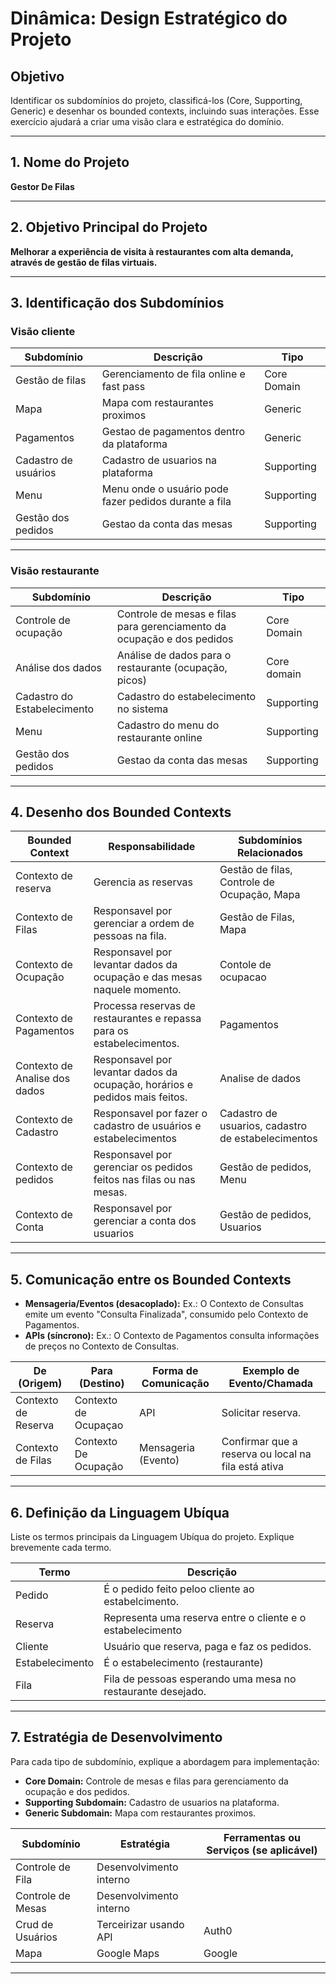 # Dinâmica: Design Estratégico do Projeto

## Objetivo
Identificar os subdomínios do projeto, classificá-los (Core, Supporting, Generic) e desenhar os bounded contexts, incluindo suas interações. Esse exercício ajudará a criar uma visão clara e estratégica do domínio.

---

## 1. Nome do Projeto
**Gestor De Filas**

---

## 2. Objetivo Principal do Projeto
**Melhorar a experiência de visita à restaurantes com alta demanda, através de gestão de filas virtuais.**  


---

## 3. Identificação dos Subdomínios


### Visão cliente
| **Subdomínio**              | **Descrição**                                                                                      | **Tipo**         |
|-----------------------------|--------------------------------------------------------------------------------------------------|------------------|
| Gestão de filas             | Gerenciamento de fila online e fast pass                                                        | Core Domain      |
| Mapa                        | Mapa com restaurantes proximos                                                                  | Generic          |
| Pagamentos                  | Gestao de pagamentos dentro da plataforma                                                       | Generic          |
| Cadastro de usuários        | Cadastro de usuarios na plataforma                                                              | Supporting       |
| Menu        | Menu onde o usuário pode fazer pedidos durante a fila                                                    | Supporting       |
| Gestão dos pedidos          | Gestao da conta das mesas                                                                        | Supporting       |

---
### Visão restaurante
| **Subdomínio**              | **Descrição**                                                                                      | **Tipo**         |
|-----------------------------|--------------------------------------------------------------------------------------------------|------------------|
| Controle de ocupação        | Controle de mesas e filas para gerenciamento da ocupação e dos pedidos                           | Core Domain      |
| Análise dos dados           | Análise de dados para o restaurante (ocupação, picos)                                            | Core domain      |
| Cadastro do Estabelecimento | Cadastro do estabelecimento no sistema                                                           | Supporting       |
| Menu                        | Cadastro do menu do restaurante online                                                           | Supporting       |
| Gestão dos pedidos          | Gestao da conta das mesas                                                                        | Supporting       |

---

## 4. Desenho dos Bounded Contexts


| **Bounded Context**           | **Responsabilidade**                                                                                 | **Subdomínios Relacionados** |
|-------------------------------|-----------------------------------------------------------------------------------------------------|-----------------------------|
| Contexto de reserva  | Gerencia as reservas        | Gestão de filas, Controle de Ocupação, Mapa         |
| Contexto de Filas   | Responsavel por gerenciar a ordem de pessoas na fila.                              | Gestão de Filas, Mapa |
| Contexto de Ocupação   | Responsavel por levantar dados da ocupação e das mesas naquele momento.  | Contole de ocupacao |
| Contexto de Pagamentos   | Processa reservas de restaurantes e repassa para os estabelecimentos.                              | Pagamentos                  |
| Contexto de Analise dos dados   | Responsavel por levantar dados da ocupação, horários e pedidos mais feitos.                              | Analise de dados |
| Contexto de Cadastro  | Responsavel por fazer o cadastro de usuários e estabelecimentos                 | Cadastro de usuarios, cadastro de estabelecimentos |
| Contexto de pedidos   | Responsavel por gerenciar os pedidos feitos nas filas ou nas mesas.                              | Gestão de pedidos, Menu |
| Contexto de Conta   | Responsavel por gerenciar a conta dos usuarios                               | Gestão de pedidos, Usuarios |

---

## 5. Comunicação entre os Bounded Contexts

- **Mensageria/Eventos (desacoplado):** Ex.: O Contexto de Consultas emite um evento "Consulta Finalizada", consumido pelo Contexto de Pagamentos.
- **APIs (síncrono):** Ex.: O Contexto de Pagamentos consulta informações de preços no Contexto de Consultas.

| **De (Origem)**              | **Para (Destino)**          | **Forma de Comunicação**    | **Exemplo de Evento/Chamada**                  |
|------------------------------|-----------------------------|-----------------------------|-----------------------------------------------|
| Contexto de Reserva          | Contexto de Ocupaçao        | API                         | Solicitar reserva.                            |
| Contexto de Filas            | Contexto De Ocupação        | Mensageria (Evento)         | Confirmar que a reserva ou local na fila está ativa      |

---

## 6. Definição da Linguagem Ubíqua
Liste os termos principais da Linguagem Ubíqua do projeto. Explique brevemente cada termo.

| **Termo**                    | **Descrição**                                                                                   |
|------------------------------|-----------------------------------------------------------------------------------------------|
| Pedido              | É o pedido feito peloo cliente ao estabelcimento.                                                       |
| Reserva              | Representa uma reserva entre o cliente e o estabelecimento                                                       |
| Cliente               | Usuário que reserva, paga e faz os pedidos.                                                      |
| Estabelecimento                 | É o estabelecimento (restaurante)                                                 |
| Fila                 | Fila de pessoas esperando uma mesa no restaurante desejado.                                                 |

---

## 7. Estratégia de Desenvolvimento
Para cada tipo de subdomínio, explique a abordagem para implementação:
- **Core Domain:** Controle de mesas e filas para gerenciamento da ocupação e dos pedidos.
- **Supporting Subdomain:** Cadastro de usuarios na plataforma.
- **Generic Subdomain:** Mapa com restaurantes proximos.

| **Subdomínio**              | **Estratégia**                         | **Ferramentas ou Serviços (se aplicável)** |
|-----------------------------|----------------------------------------|-------------------------------------------|
| Controle de Fila            | Desenvolvimento interno                |                                           |
| Controle de Mesas           | Desenvolvimento interno   |                                      |
| Crud de Usuários            | Terceirizar usando API          | Auth0                                    |
| Mapa            | Google Maps          | Google                                    |

---



